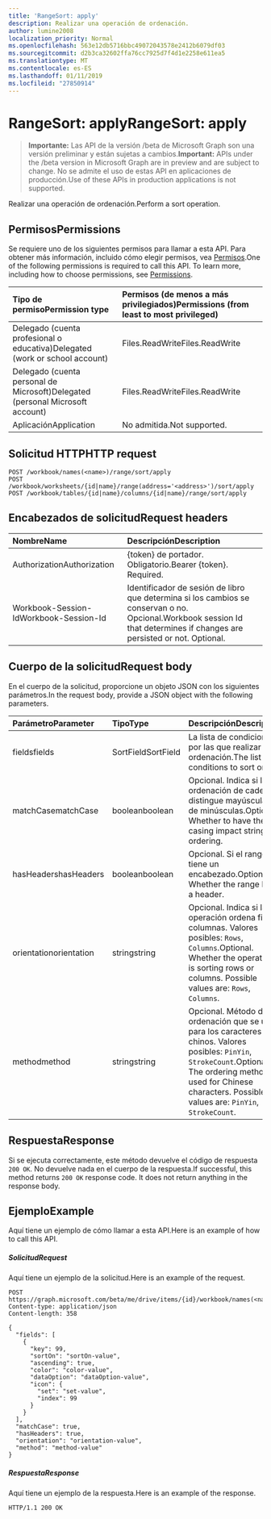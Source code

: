 ```yaml
---
title: 'RangeSort: apply'
description: Realizar una operación de ordenación.
author: lumine2008
localization_priority: Normal
ms.openlocfilehash: 563e12db5716bbc49072043578e2412b6079df03
ms.sourcegitcommit: d2b3ca32602ffa76cc7925d7f4d1e2258e611ea5
ms.translationtype: MT
ms.contentlocale: es-ES
ms.lasthandoff: 01/11/2019
ms.locfileid: "27850914"
---
```

# <a name="rangesort-apply"></a><span data-ttu-id="b1b13-103">RangeSort: apply</span><span class="sxs-lookup"><span data-stu-id="b1b13-103">RangeSort: apply</span></span>

> <span data-ttu-id="b1b13-104">**Importante:** Las API de la versión /beta de Microsoft Graph son una versión preliminar y están sujetas a cambios.</span><span class="sxs-lookup"><span data-stu-id="b1b13-104">**Important:** APIs under the /beta version in Microsoft Graph are in preview and are subject to change.</span></span> <span data-ttu-id="b1b13-105">No se admite el uso de estas API en aplicaciones de producción.</span><span class="sxs-lookup"><span data-stu-id="b1b13-105">Use of these APIs in production applications is not supported.</span></span>

<span data-ttu-id="b1b13-106">Realizar una operación de ordenación.</span><span class="sxs-lookup"><span data-stu-id="b1b13-106">Perform a sort operation.</span></span>
## <a name="permissions"></a><span data-ttu-id="b1b13-107">Permisos</span><span class="sxs-lookup"><span data-stu-id="b1b13-107">Permissions</span></span>
<span data-ttu-id="b1b13-p102">Se requiere uno de los siguientes permisos para llamar a esta API. Para obtener más información, incluido cómo elegir permisos, vea [Permisos](/graph/permissions-reference).</span><span class="sxs-lookup"><span data-stu-id="b1b13-p102">One of the following permissions is required to call this API. To learn more, including how to choose permissions, see [Permissions](/graph/permissions-reference).</span></span>

|<span data-ttu-id="b1b13-110">Tipo de permiso</span><span class="sxs-lookup"><span data-stu-id="b1b13-110">Permission type</span></span>      | <span data-ttu-id="b1b13-111">Permisos (de menos a más privilegiados)</span><span class="sxs-lookup"><span data-stu-id="b1b13-111">Permissions (from least to most privileged)</span></span>              |
|:--------------------|:---------------------------------------------------------|
|<span data-ttu-id="b1b13-112">Delegado (cuenta profesional o educativa)</span><span class="sxs-lookup"><span data-stu-id="b1b13-112">Delegated (work or school account)</span></span> | <span data-ttu-id="b1b13-113">Files.ReadWrite</span><span class="sxs-lookup"><span data-stu-id="b1b13-113">Files.ReadWrite</span></span>    |
|<span data-ttu-id="b1b13-114">Delegado (cuenta personal de Microsoft)</span><span class="sxs-lookup"><span data-stu-id="b1b13-114">Delegated (personal Microsoft account)</span></span> | <span data-ttu-id="b1b13-115">Files.ReadWrite</span><span class="sxs-lookup"><span data-stu-id="b1b13-115">Files.ReadWrite</span></span>    |
|<span data-ttu-id="b1b13-116">Aplicación</span><span class="sxs-lookup"><span data-stu-id="b1b13-116">Application</span></span> | <span data-ttu-id="b1b13-117">No admitida.</span><span class="sxs-lookup"><span data-stu-id="b1b13-117">Not supported.</span></span> |

## <a name="http-request"></a><span data-ttu-id="b1b13-118">Solicitud HTTP</span><span class="sxs-lookup"><span data-stu-id="b1b13-118">HTTP request</span></span>
<!-- { "blockType": "ignored" } -->
```http
POST /workbook/names(<name>)/range/sort/apply
POST /workbook/worksheets/{id|name}/range(address='<address>')/sort/apply
POST /workbook/tables/{id|name}/columns/{id|name}/range/sort/apply

```
## <a name="request-headers"></a><span data-ttu-id="b1b13-119">Encabezados de solicitud</span><span class="sxs-lookup"><span data-stu-id="b1b13-119">Request headers</span></span>
| <span data-ttu-id="b1b13-120">Nombre</span><span class="sxs-lookup"><span data-stu-id="b1b13-120">Name</span></span>       | <span data-ttu-id="b1b13-121">Descripción</span><span class="sxs-lookup"><span data-stu-id="b1b13-121">Description</span></span>|
|:---------------|:----------|
| <span data-ttu-id="b1b13-122">Authorization</span><span class="sxs-lookup"><span data-stu-id="b1b13-122">Authorization</span></span>  | <span data-ttu-id="b1b13-p103">{token} de portador. Obligatorio.</span><span class="sxs-lookup"><span data-stu-id="b1b13-p103">Bearer {token}. Required.</span></span> |
| <span data-ttu-id="b1b13-125">Workbook-Session-Id</span><span class="sxs-lookup"><span data-stu-id="b1b13-125">Workbook-Session-Id</span></span>  | <span data-ttu-id="b1b13-p104">Identificador de sesión de libro que determina si los cambios se conservan o no. Opcional.</span><span class="sxs-lookup"><span data-stu-id="b1b13-p104">Workbook session Id that determines if changes are persisted or not. Optional.</span></span>|

## <a name="request-body"></a><span data-ttu-id="b1b13-128">Cuerpo de la solicitud</span><span class="sxs-lookup"><span data-stu-id="b1b13-128">Request body</span></span>
<span data-ttu-id="b1b13-129">En el cuerpo de la solicitud, proporcione un objeto JSON con los siguientes parámetros.</span><span class="sxs-lookup"><span data-stu-id="b1b13-129">In the request body, provide a JSON object with the following parameters.</span></span>

| <span data-ttu-id="b1b13-130">Parámetro</span><span class="sxs-lookup"><span data-stu-id="b1b13-130">Parameter</span></span>    | <span data-ttu-id="b1b13-131">Tipo</span><span class="sxs-lookup"><span data-stu-id="b1b13-131">Type</span></span>   |<span data-ttu-id="b1b13-132">Descripción</span><span class="sxs-lookup"><span data-stu-id="b1b13-132">Description</span></span>|
|:---------------|:--------|:----------|
|<span data-ttu-id="b1b13-133">fields</span><span class="sxs-lookup"><span data-stu-id="b1b13-133">fields</span></span>|<span data-ttu-id="b1b13-134">SortField</span><span class="sxs-lookup"><span data-stu-id="b1b13-134">SortField</span></span>|<span data-ttu-id="b1b13-135">La lista de condiciones por las que realizar la ordenación.</span><span class="sxs-lookup"><span data-stu-id="b1b13-135">The list of conditions to sort on.</span></span>|
|<span data-ttu-id="b1b13-136">matchCase</span><span class="sxs-lookup"><span data-stu-id="b1b13-136">matchCase</span></span>|<span data-ttu-id="b1b13-137">boolean</span><span class="sxs-lookup"><span data-stu-id="b1b13-137">boolean</span></span>|<span data-ttu-id="b1b13-p105">Opcional. Indica si la ordenación de cadenas distingue mayúsculas de minúsculas.</span><span class="sxs-lookup"><span data-stu-id="b1b13-p105">Optional. Whether to have the casing impact string ordering.</span></span>|
|<span data-ttu-id="b1b13-140">hasHeaders</span><span class="sxs-lookup"><span data-stu-id="b1b13-140">hasHeaders</span></span>|<span data-ttu-id="b1b13-141">boolean</span><span class="sxs-lookup"><span data-stu-id="b1b13-141">boolean</span></span>|<span data-ttu-id="b1b13-p106">Opcional. Si el rango tiene un encabezado.</span><span class="sxs-lookup"><span data-stu-id="b1b13-p106">Optional. Whether the range has a header.</span></span>|
|<span data-ttu-id="b1b13-144">orientation</span><span class="sxs-lookup"><span data-stu-id="b1b13-144">orientation</span></span>|<span data-ttu-id="b1b13-145">string</span><span class="sxs-lookup"><span data-stu-id="b1b13-145">string</span></span>|<span data-ttu-id="b1b13-p107">Opcional. Indica si la operación ordena filas o columnas.  Valores posibles: `Rows`, `Columns`.</span><span class="sxs-lookup"><span data-stu-id="b1b13-p107">Optional. Whether the operation is sorting rows or columns.  Possible values are: `Rows`, `Columns`.</span></span>|
|<span data-ttu-id="b1b13-149">method</span><span class="sxs-lookup"><span data-stu-id="b1b13-149">method</span></span>|<span data-ttu-id="b1b13-150">string</span><span class="sxs-lookup"><span data-stu-id="b1b13-150">string</span></span>|<span data-ttu-id="b1b13-p108">Opcional. Método de ordenación que se usa para los caracteres chinos.  Valores posibles: `PinYin`, `StrokeCount`.</span><span class="sxs-lookup"><span data-stu-id="b1b13-p108">Optional. The ordering method used for Chinese characters.  Possible values are: `PinYin`, `StrokeCount`.</span></span>|

## <a name="response"></a><span data-ttu-id="b1b13-154">Respuesta</span><span class="sxs-lookup"><span data-stu-id="b1b13-154">Response</span></span>

<span data-ttu-id="b1b13-p109">Si se ejecuta correctamente, este método devuelve el código de respuesta `200 OK`. No devuelve nada en el cuerpo de la respuesta.</span><span class="sxs-lookup"><span data-stu-id="b1b13-p109">If successful, this method returns `200 OK` response code. It does not return anything in the response body.</span></span>

## <a name="example"></a><span data-ttu-id="b1b13-157">Ejemplo</span><span class="sxs-lookup"><span data-stu-id="b1b13-157">Example</span></span>
<span data-ttu-id="b1b13-158">Aquí tiene un ejemplo de cómo llamar a esta API.</span><span class="sxs-lookup"><span data-stu-id="b1b13-158">Here is an example of how to call this API.</span></span>
##### <a name="request"></a><span data-ttu-id="b1b13-159">Solicitud</span><span class="sxs-lookup"><span data-stu-id="b1b13-159">Request</span></span>
<span data-ttu-id="b1b13-160">Aquí tiene un ejemplo de la solicitud.</span><span class="sxs-lookup"><span data-stu-id="b1b13-160">Here is an example of the request.</span></span>
<!-- {
  "blockType": "request",
  "name": "rangesort_apply"
}-->
```http
POST https://graph.microsoft.com/beta/me/drive/items/{id}/workbook/names(<name>)/range/sort/apply
Content-type: application/json
Content-length: 358

{
  "fields": [
    {
      "key": 99,
      "sortOn": "sortOn-value",
      "ascending": true,
      "color": "color-value",
      "dataOption": "dataOption-value",
      "icon": {
        "set": "set-value",
        "index": 99
      }
    }
  ],
  "matchCase": true,
  "hasHeaders": true,
  "orientation": "orientation-value",
  "method": "method-value"
}
```

##### <a name="response"></a><span data-ttu-id="b1b13-161">Respuesta</span><span class="sxs-lookup"><span data-stu-id="b1b13-161">Response</span></span>
<span data-ttu-id="b1b13-162">Aquí tiene un ejemplo de la respuesta.</span><span class="sxs-lookup"><span data-stu-id="b1b13-162">Here is an example of the response.</span></span> 
<!-- {
  "blockType": "response",
  "truncated": true,
  "@odata.type": "microsoft.graph.none"
} -->
```http
HTTP/1.1 200 OK
```

<!-- uuid: 8fcb5dbc-d5aa-4681-8e31-b001d5168d79
2015-10-25 14:57:30 UTC -->
<!-- {
  "type": "#page.annotation",
  "description": "RangeSort: apply",
  "keywords": "",
  "section": "documentation",
  "tocPath": ""
}-->
